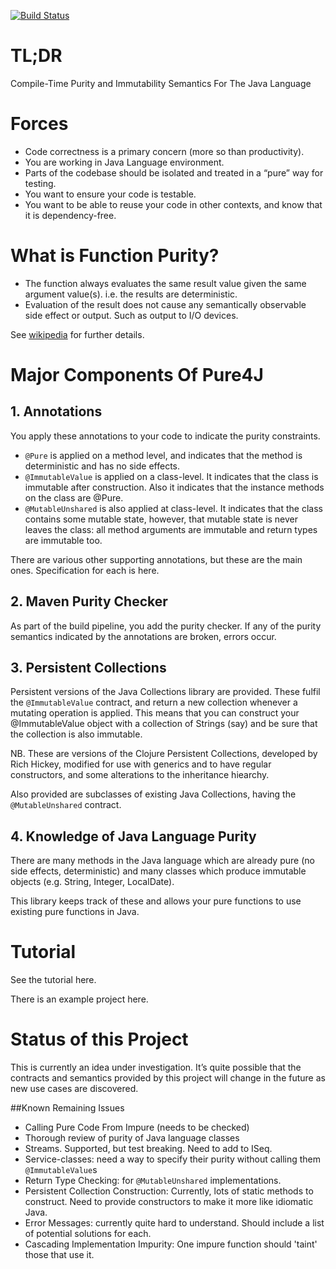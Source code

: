 [![Build Status](https://travis-ci.org/robmoffat/pure4j.svg?branch=master)](https://travis-ci.org/robmoffat/pure4j)

TL;DR
=====

Compile-Time Purity and Immutability Semantics For The Java Language

Forces
======

* Code correctness is a primary concern (more so than productivity).
* You are working in Java Language environment.  
* Parts of the codebase should be isolated and treated in a “pure” way for testing.
* You want to ensure your code is testable.
* You want to be able to reuse your code in other contexts, and know that it is dependency-free.

What is Function Purity?
========================

* The function always evaluates the same result value given the same argument value(s). i.e. the results are deterministic.
* Evaluation of the result does not cause any semantically observable side effect or output. Such as output to I/O devices.

See [wikipedia](https://en.wikipedia.org/wiki/Pure_function) for further details.

Major Components Of Pure4J
==========================

## 1.  Annotations

You apply these annotations to your code to indicate the purity constraints.  

* `@Pure` is applied on a method level, and indicates that the method is deterministic and has no side effects.  
* `@ImmutableValue` is applied on a class-level.  It indicates that the class is immutable after construction.   Also it indicates that the instance methods on the class are @Pure.  
* `@MutableUnshared` is also applied at class-level.  It indicates that the class contains some mutable state, however, that mutable state is never leaves the class:  all method arguments are immutable and return types are immutable too.  

There are various other supporting annotations, but these are the main ones.  Specification for each is here.

## 2.  Maven Purity Checker

As part of the build pipeline, you add the purity checker.  If any of the purity semantics indicated by the annotations are broken, errors occur.  

## 3. Persistent Collections

Persistent versions of the Java Collections library are provided.  These fulfil the `@ImmutableValue` contract, and return a new collection whenever a mutating operation is applied.  This means that you can construct your @ImmutableValue object with a collection of Strings (say) and be sure that the collection is also immutable.  

NB.  These are versions of the Clojure Persistent Collections, developed by Rich Hickey, modified for use with generics and to have regular constructors, and 
some alterations to the inheritance hiearchy.  

Also provided are subclasses of existing Java Collections, having the `@MutableUnshared` contract.  

## 4.  Knowledge of Java Language Purity

There are many methods in the Java language which are already pure (no side effects, deterministic) and many classes which produce immutable objects (e.g. String, Integer, LocalDate).   

This library keeps track of these and allows your pure functions to use existing pure functions in Java.

Tutorial
========

See the tutorial here.

There is an example project here.

Status of this Project
======================

This is currently an idea under investigation.  It’s quite possible that the contracts and semantics provided by this project will change in the future as new use cases are discovered.   

##Known Remaining Issues

* Calling Pure Code From Impure (needs to be checked)
* Thorough review of purity of Java language classes
* Streams.  Supported, but test breaking.  Need to add to ISeq.
* Service-classes:  need a way to specify their purity without calling them `@ImmutableValue`s
* Return Type Checking: for `@MutableUnshared` implementations.
* Persistent Collection Construction:  Currently, lots of static methods to construct.  Need to provide constructors to make it
more like idiomatic Java.
* Error Messages: currently quite hard to understand. Should include a list of potential solutions for each.
* Cascading Implementation Impurity: One impure function should 'taint' those that use it.


